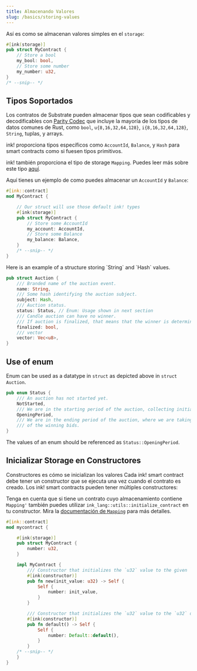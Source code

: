 ```yaml
---
title: Almacenando Valores
slug: /basics/storing-values
---
```


Así es como se almacenan valores simples en el `storage`:

```rust
#[ink(storage)]
pub struct MyContract {
    // Store a bool
    my_bool: bool,
    // Store some number
    my_number: u32,
}
/* --snip-- */
```

## Tipos Soportados

Los contratos de Substrate pueden almacenar tipos que sean codificables y decodificables con [Parity Codec](https://github.com/paritytech/parity-codec) 
que incluye la mayoría de los tipos de datos comunes de Rust, como `bool`, `u{8,16,32,64,128}`, `i{8,16,32,64,128}`, `String`, tuplas, y arrays.

ink! proporciona tipos específicos como `AccountId`, `Balance`, y `Hash` para smart contracts como si fuesen tipos primitivos.

ink! también proporciona el tipo de storage `Mapping`. Puedes leer más sobre este tipo [aquí](/datastructures/mapping).

Aquí tienes un ejemplo de como puedes almacenar un `AccountId` y `Balance`:

```rust
#[ink::contract]
mod MyContract {

    // Our struct will use those default ink! types
    #[ink(storage)]
    pub struct MyContract {
        // Store some AccountId
        my_account: AccountId,
        // Store some Balance
        my_balance: Balance,
    }
    /* --snip-- */
}
```

<div class="translateTodo">
Here is an example of a structure storing `String` and  `Hash` values.

 ```rust
 pub struct Auction {
     /// Branded name of the auction event.
     name: String,
     /// Some hash identifying the auction subject.
     subject: Hash,
     /// Auction status.
     status: Status, // Enum: Usage shown in next section
     /// Candle auction can have no winner.
     /// If auction is finalized, that means that the winner is determined.
     finalized: bool,
     /// vector
     vector: Vec<u8>,
 }
 ```

## Use of enum

Enum can be used as a datatype in `struct` as depicted above in `struct Auction`.

 ```rust
 pub enum Status {
     /// An auction has not started yet.
     NotStarted,
     /// We are in the starting period of the auction, collecting initial bids.
     OpeningPeriod,
     /// We are in the ending period of the auction, where we are taking snapshots
     /// of the winning bids. 
 }
 ```
The values of an enum should be referenced as `Status::OpeningPeriod`.
</div>

## Inicializar Storage en Constructores

Constructores es cómo se inicializan los valores
Cada ink! smart contract debe tener un constructor que se ejecuta una vez cuando el contrato es creado. Los ink! smart contracts pueden tener múltiples constructores:

Tenga en cuenta que si tiene un contrato cuyo almacenamiento contiene `Mapping'` también puedes utilizar
`ink_lang::utils::initialize_contract` en tu constructor. Mira la
[documentación de `Mapping`](/datastructures/mapping) para más detalles.

```rust
#[ink::contract]
mod mycontract {

    #[ink(storage)]
    pub struct MyContract {
        number: u32,
    }

    impl MyContract {
        /// Constructor that initializes the `u32` value to the given `init_value`.
        #[ink(constructor)]
        pub fn new(init_value: u32) -> Self {
            Self {
                number: init_value,
            }
        }

        /// Constructor that initializes the `u32` value to the `u32` default.
        #[ink(constructor)]
        pub fn default() -> Self {
            Self {
                number: Default::default(),
            }
        }
    /* --snip-- */
    }
}
```
